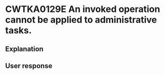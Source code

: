 # CWTKA0129E An invoked operation cannot be applied to administrative tasks.

## Explanation

## User response